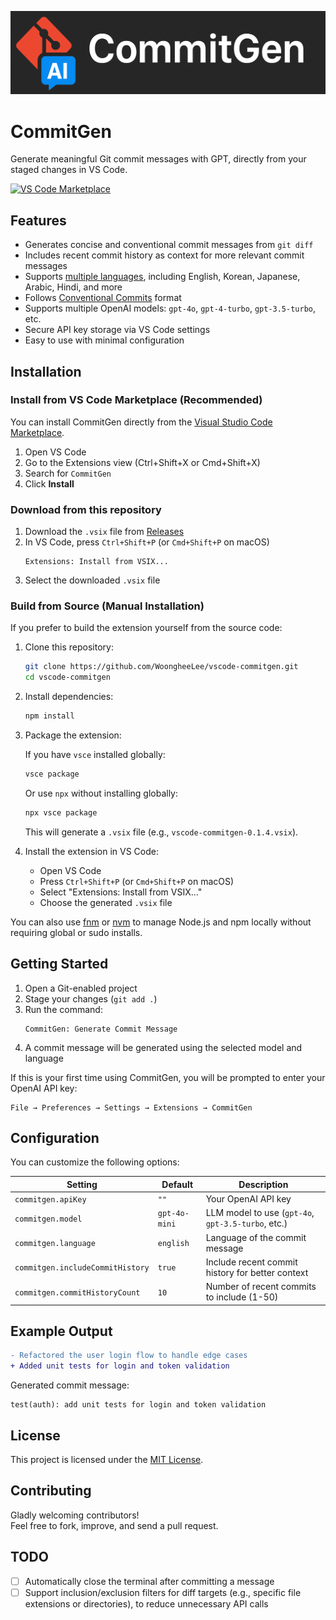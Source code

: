 ![logo](logo.png)

# CommitGen

Generate meaningful Git commit messages with GPT, directly from your staged changes in VS Code.

[![VS Code Marketplace](https://img.shields.io/visual-studio-marketplace/v/woongheelee.vscode-commitgen?label=VS%20Code%20Marketplace)](https://marketplace.visualstudio.com/items?itemName=woongheelee.vscode-commitgen)

## Features

- Generates concise and conventional commit messages from `git diff`
- Includes recent commit history as context for more relevant commit messages
- Supports [multiple languages](https://help.openai.com/en/articles/8357869-how-to-change-your-language-setting-in-chatgpt#h_513834920e), including English, Korean, Japanese, Arabic, Hindi, and more
- Follows [Conventional Commits](https://www.conventionalcommits.org/en/v1.0.0/) format
- Supports multiple OpenAI models: `gpt-4o`, `gpt-4-turbo`, `gpt-3.5-turbo`, etc.
- Secure API key storage via VS Code settings
- Easy to use with minimal configuration

## Installation

### Install from VS Code Marketplace (Recommended)

You can install CommitGen directly from the [Visual Studio Code Marketplace](https://marketplace.visualstudio.com/items?itemName=woongheelee.vscode-commitgen).

1. Open VS Code
2. Go to the Extensions view (Ctrl+Shift+X or Cmd+Shift+X)
3. Search for `CommitGen`
4. Click **Install**

### Download from this repository

1. Download the `.vsix` file from [Releases](https://github.com/WoongheeLee/vscode-commitgen/releases)
2. In VS Code, press `Ctrl+Shift+P` (or `Cmd+Shift+P` on macOS)
   ```
   Extensions: Install from VSIX...
   ```
3. Select the downloaded `.vsix` file

### Build from Source (Manual Installation)

If you prefer to build the extension yourself from the source code:

1. Clone this repository:

   ```bash
   git clone https://github.com/WoongheeLee/vscode-commitgen.git
   cd vscode-commitgen
   ```

2. Install dependencies:

   ```bash
   npm install
   ```

3. Package the extension:

   If you have `vsce` installed globally:

   ```bash
   vsce package
   ```

   Or use `npx` without installing globally:

   ```bash
   npx vsce package
   ```

   This will generate a `.vsix` file (e.g., `vscode-commitgen-0.1.4.vsix`).

4. Install the extension in VS Code:

   - Open VS Code
   - Press `Ctrl+Shift+P` (or `Cmd+Shift+P` on macOS)
   - Select "Extensions: Install from VSIX..."
   - Choose the generated `.vsix` file

You can also use [fnm](https://github.com/Schniz/fnm) or [nvm](https://github.com/nvm-sh/nvm) to manage Node.js and npm locally without requiring global or sudo installs.

## Getting Started

1. Open a Git-enabled project
2. Stage your changes (`git add .`)
3. Run the command:
   ```
   CommitGen: Generate Commit Message
   ```
4. A commit message will be generated using the selected model and language

If this is your first time using CommitGen, you will be prompted to enter your OpenAI API key:

```
File → Preferences → Settings → Extensions → CommitGen
```

## Configuration

You can customize the following options:

| Setting                       | Default        | Description                                       |
|-------------------------------|----------------|---------------------------------------------------|
| `commitgen.apiKey`            | `""`           | Your OpenAI API key                               |
| `commitgen.model`             | `gpt-4o-mini`  | LLM model to use (`gpt-4o`, `gpt-3.5-turbo`, etc.)|
| `commitgen.language`          | `english`      | Language of the commit message                    |
| `commitgen.includeCommitHistory` | `true`      | Include recent commit history for better context  |
| `commitgen.commitHistoryCount`   | `10`        | Number of recent commits to include (1-50)        |

## Example Output

```diff
- Refactored the user login flow to handle edge cases
+ Added unit tests for login and token validation
```

Generated commit message:

```
test(auth): add unit tests for login and token validation
```

## License

This project is licensed under the [MIT License](LICENSE).

## Contributing

Gladly welcoming contributors!  
Feel free to fork, improve, and send a pull request.

## TODO

- [ ] Automatically close the terminal after committing a message
- [ ] Support inclusion/exclusion filters for diff targets (e.g., specific file extensions or directories), to reduce unnecessary API calls
